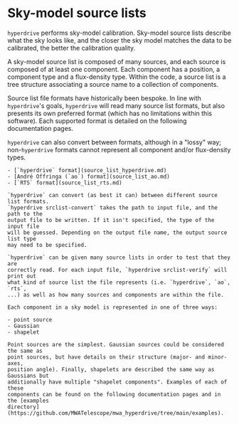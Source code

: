 # Sky-model source lists

`hyperdrive` performs sky-model calibration. Sky-model source lists describe
what the sky looks like, and the closer the sky model matches the data to be
calibrated, the better the calibration quality.

A sky-model source list is composed of many sources, and each source is composed
of at least one component. Each component has a position, a component type and a
flux-density type. Within the code, a source list is a tree structure
associating a source name to a collection of components.

Source list file formats have historically been bespoke. In line with
`hyperdrive`'s goals, `hyperdrive` will read many source list formats, but also
presents its own preferred format (which has no limitations within this
software). Each supported format is detailed on the following documentation
pages.

`hyperdrive` can also convert between formats, although in a "lossy" way;
non-`hyperdrive` formats cannot represent all component and/or flux-density
types.

~~~admonish info title="Supported formats"
- [`hyperdrive` format](source_list_hyperdrive.md)
- [André Offringa (`ao`) format](source_list_ao.md)
- [`RTS` format](source_list_rts.md)
~~~

~~~admonish info title="Conversion"
`hyperdrive` can convert (as best it can) between different source list formats.
`hyperdrive srclist-convert` takes the path to input file, and the path to the
output file to be written. If it isn't specified, the type of the input file
will be guessed. Depending on the output file name, the output source list type
may need to be specified.
~~~

~~~admonish info title="Verification"
`hyperdrive` can be given many source lists in order to test that they are
correctly read. For each input file, `hyperdrive srclist-verify` will print out
what kind of source list the file represents (i.e. `hyperdrive`, `ao`, `rts`,
...) as well as how many sources and components are within the file.
~~~

~~~admonish info title="Component types"
Each component in a sky model is represented in one of three ways:

- point source
- Gaussian
- shapelet

Point sources are the simplest. Gaussian sources could be considered the same as
point sources, but have details on their structure (major- and minor-axes,
position angle). Finally, shapelets are described the same way as Gaussians but
additionally have multiple "shapelet components". Examples of each of these
components can be found on the following documentation pages and in the [examples
directory](https://github.com/MWATelescope/mwa_hyperdrive/tree/main/examples).
~~~
